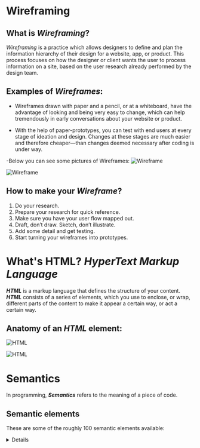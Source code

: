 # Wireframing
## What is _**Wireframing**_?


_Wireframing_ is a practice which allows designers to define and plan the information hierarchy of their design for a website, app, or product. This process focuses on how the designer or client wants the user to process information on a site, based on the user research already performed by the design team.

## Examples of _**Wireframes**_: 
* Wireframes drawn with paper and a pencil, or at a whiteboard, have the advantage of looking and being very easy to change, which can help tremendously in early conversations about your website or product.


* With the help of paper-prototypes, you can test with end users at every stage of ideation and design. Changes at these stages are much easier and therefore cheaper—than changes deemed necessary after coding is under way.

-Below you can see some pictures of Wireframes:
![Wireframe](https://d33wubrfki0l68.cloudfront.net/dbb80f2f6a5dafa25f702ad00bc429057fb59cec/52716/en/blog/uploads/versions/samuel-student-wireframe---x----972-715x---.png)



![Wireframe](https://d33wubrfki0l68.cloudfront.net/d05f41832b3fcbf49c8c0efc39552b1531c13bcd/ca978/en/blog/uploads/mapping-out-a-user-flow-by-hand.jpg)



## How to make your _**Wireframe**_?
1. Do your research.
2. Prepare your research for quick reference.
3. Make sure you have your user flow mapped out.
4. Draft, don’t draw. Sketch, don’t illustrate.
5. Add some detail and get testing.
6. Start turning your wireframes into prototypes.




# What's HTML? _HyperText Markup Language_
_**HTML**_ is a markup language that defines the structure of your content. _**HTML**_ consists of a series of elements, which you use to enclose, or wrap, different parts of the content to make it appear a certain way, or act a certain way.



## Anatomy of an _**HTML**_ element:
![HTML](https://developer.mozilla.org/en-US/docs/Learn/Getting_started_with_the_web/HTML_basics/grumpy-cat-small.png)

![HTML](https://developer.mozilla.org/en-US/docs/Learn/Getting_started_with_the_web/HTML_basics/grumpy-cat-attribute-small.png)

# Semantics
In programming, _**Semantics**_ refers to the meaning of a piece of code.


## Semantic elements
These are some of the roughly 100 semantic elements available:
<article> 
<aside>
<details>
<figcaption>
<figure>
<footer>
<header>
<main>
<mark>
<nav>
<section>
<summary>
<time>

